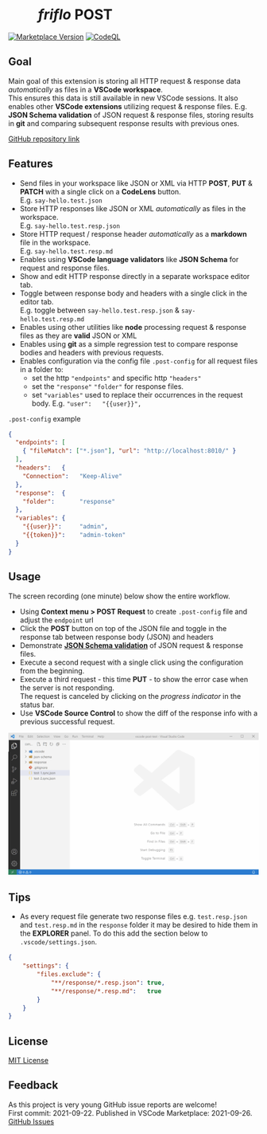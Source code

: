 #           _friflo_ __POST__

[![Marketplace Version](https://vsmarketplacebadge.apphb.com/version-short/friflo.vscode-friflo-post.svg)](https://marketplace.visualstudio.com/items?itemName=friflo.vscode-friflo-post) [![CodeQL](https://github.com/friflo/vscode-friflo-post/actions/workflows/codeql-analysis.yml/badge.svg)](https://github.com/friflo/vscode-friflo-post/actions/workflows/codeql-analysis.yml)


## Goal
Main goal of this extension is storing all HTTP request & response data _automatically_ as files in a __VSCode workspace__.  
This ensures this data is still available in new VSCode sessions.
It also enables other __VSCode extensions__ utilizing request & response files.
E.g. __JSON Schema validation__ of JSON request & response files, storing results in __git__ and comparing subsequent response results with previous ones.

[GitHub repository link](https://github.com/friflo/vscode-friflo-post/)


## Features
*   Send files in your workspace like JSON or XML via HTTP __POST__, __PUT__ & __PATCH__ with a single click on a __CodeLens__ button.  
    E.g. `say-hello.test.json`
*   Store HTTP responses like JSON or XML _automatically_ as files  in the workspace.  
    E.g. `say-hello.test.resp.json`
*   Store HTTP request / response header _automatically_ as a __markdown__ file in the workspace.  
    E.g. `say-hello.test.resp.md`
*   Enables using __VSCode language validators__ like __JSON Schema__ for request and response files.  
*   Show and edit HTTP response directly in a separate workspace editor tab.
*   Toggle between response body and headers with a single click in the editor tab.  
    E.g. toggle between `say-hello.test.resp.json` & `say-hello.test.resp.md`
*   Enables using other utilities like __node__ processing request & response files as they are __valid__ JSON or XML
*   Enables using __git__ as a simple regression test to compare response bodies and headers with previous requests.
*   Enables configuration via the config file `.post-config` for all request files in a folder to:
    *   set the http `"endpoints"` and specific http `"headers"`
    *   set the `"response"` `"folder"` for response files.
    *   set `"variables"` used to replace their occurrences in the request body. E.g. `"user":   "{{user}}",`

`.post-config` example    
```json
{
  "endpoints": [
    { "fileMatch": ["*.json"], "url": "http://localhost:8010/" }
  ],
  "headers":   {
    "Connection":   "Keep-Alive"
  },
  "response":  {
    "folder":       "response"
  },
  "variables": {
    "{{user}}":     "admin",
    "{{token}}":    "admin-token"
  }
}
```

## Usage

The screen recording (one minute) below show the entire workflow.  
*   Using __Context menu > POST Request__ to create `.post-config` file and adjust the `endpoint` url
*   Click the __POST__ button on top of the JSON file and toggle in the response tab between response body (JSON) and headers
*   Demonstrate [__JSON Schema validation__](https://code.visualstudio.com/docs/languages/json#_mapping-to-a-schema-in-the-workspace)
of JSON request & response files.
*   Execute a second request with a single click using the configuration from the beginning.
*   Execute a third request - this time __PUT__ - to show the error case when the server is not responding.  
    The request is canceled by clicking on the _progress indicator_ in the status bar.
*   Use __VSCode Source Control__ to show the diff of the response info with a previous successful request.

[![Usage - screen recording](https://raw.githubusercontent.com/friflo/vscode-friflo-post/master/docs/friflo-POST.gif)](https://raw.githubusercontent.com/friflo/vscode-friflo-post/master/docs/friflo-POST.gif)


## Tips

* As every request file generate two response files e.g. `test.resp.json` and `test.resp.md` in the `response` folder
it may be desired to hide them in the __EXPLORER__ panel. To do this add the section below to `.vscode/settings.json`.

```json
{
    "settings": {
        "files.exclude": {
            "**/response/*.resp.json": true,
            "**/response/*.resp.md":   true
        }
    }
}

```


## License
[MIT License](LICENSE)


## Feedback
As this project is very young GitHub issue reports are welcome!  
First commit: 2021-09-22. Published in VSCode Marketplace: 2021-09-26.  
[GitHub Issues](https://github.com/friflo/vscode-friflo-post/issues)

